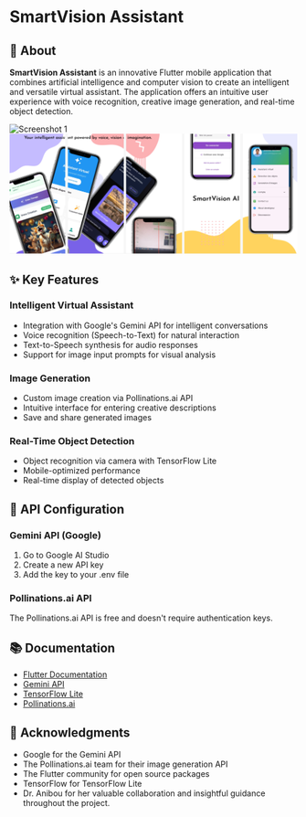 # SmartVision Assistant

## 📱 About

**SmartVision Assistant** is an innovative Flutter mobile application that combines artificial intelligence and computer vision to create an intelligent and versatile virtual assistant. The application offers an intuitive user experience with voice recognition, creative image generation, and real-time object detection.

![Screenshot 1](assets/images/devices.png)
![Screenshot 2](assets/images/home_screen.png)

## ✨ Key Features

###  Intelligent Virtual Assistant
- Integration with Google's Gemini API for intelligent conversations
- Voice recognition (Speech-to-Text) for natural interaction
- Text-to-Speech synthesis for audio responses
- Support for image input prompts for visual analysis

###  Image Generation
- Custom image creation via Pollinations.ai API
- Intuitive interface for entering creative descriptions
- Save and share generated images

###  Real-Time Object Detection
- Object recognition via camera with TensorFlow Lite
- Mobile-optimized performance
- Real-time display of detected objects

## 🔑 API Configuration

### Gemini API (Google)
1. Go to Google AI Studio
2. Create a new API key
3. Add the key to your .env file

### Pollinations.ai API
The Pollinations.ai API is free and doesn't require authentication keys.

## 📚 Documentation

- [Flutter Documentation](https://docs.flutter.dev/)
- [Gemini API](https://ai.google.dev/docs)
- [TensorFlow Lite](https://www.tensorflow.org/lite)
- [Pollinations.ai](https://pollinations.ai/)

## 🙏 Acknowledgments

- Google for the Gemini API
- The Pollinations.ai team for their image generation API
- The Flutter community for open source packages
- TensorFlow for TensorFlow Lite
- Dr. Anibou for her valuable collaboration and insightful guidance throughout the project.